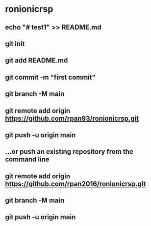 # ronionicrsp

## echo "# test1" >> README.md
## git init
## git add README.md
## git commit -m "first commit"
## git branch -M main
## git remote add origin https://github.com/rpan93/ronionicrsp.git
## git push -u origin main
## …or push an existing repository from the command line
## git remote add origin https://github.com/rpan2016/ronionicrsp.git
## git branch -M main
## git push -u origin main
